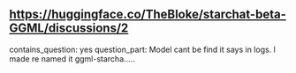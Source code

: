 ## https://huggingface.co/TheBloke/starchat-beta-GGML/discussions/2

contains_question: yes
question_part: Model cant be find it says in logs. l made  re named it ggml-starcha..... 